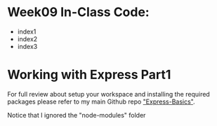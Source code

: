# Week09 In-Class Code:
- index1
- index2
- index3

# Working with Express Part1
For full review about setup your workspace and installing the required packages please refer to my main Github repo ["Express-Basics"](https://github.com/anmarjarjees/express-basics).

Notice that I ignored the "node-modules" folder